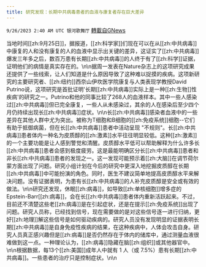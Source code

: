 ```yaml
---
title: 研究发现：长期中共病毒患者的血液与康复者存在巨大差异
---
```

`9/26/2023 2:40 AM UTC 银河歌舞厅` [轉載自GNews](https://gnews.org/articles/1740689)

当地时间[[zh:9月25日]]，据报道，[[zh:科学家]]们现在可以在从[[zh:中共病毒]]中康复的人和没有康复的人的血液中显示出关键的差异，这证实了[[zh:中共病毒]]爆发三年多之后，数百万患有长期[[zh:中共病毒]]的人终于有了[[zh:科学]]证据，证明他们的病情是真实存在的。\n\n据周一发表在Nature杂志上的这项研究成果还提供了一些线索，让人们知道是什么原因导致了这种难以捉摸的疾病。这项新研究的主要研究者、[[zh:纽约]]西奈山伊坎医学院康复与人类表现学教授David Putrino说，这项研究是首批证明'长期[[zh:中共病毒]]实际上是一种[[zh:生物]]性疾病'的研究之一。Putrino和他的同事比较了268人的血液样本。其中一些人感染过[[zh:中共病毒]]但已完全康复，一些人从未感染过，其余的人在感染后至少四个月仍持续出现长[[zh:中共病毒]]症状。\n\n长[[zh:中共病毒]]感染者血液中的一些差异在其他人群中尤为突出。被称为T细胞和B细胞的[[zh:免疫系统]]细胞--它们有助于抵御病菌，但在长[[zh:中共病毒]]患者中活动呈现 \"不规则\"。长[[zh:中共病毒]]患者体内一种名为皮质醇的[[zh:激素]]水平往往明显较低。这种[[zh:激素]]的一个主要功能是让人感到警觉和清醒。皮质醇水平低可以帮助解释为什么许多长[[zh:中共病毒]]患者会感到极度疲劳。这是最能明确区分长[[zh:中共病毒]]患者和非长[[zh:中共病毒]]患者的发现之一。这一发现可能预示着[[zh:大脑]]在调节荷尔蒙方面出现了问题。研究小组计划在今后的研究中更深入地挖掘皮质醇在长期[[zh:中共病毒]]中可能扮演的角色。同时，医生不建议简单地提高皮质醇水平来解决问题。没有证据表明，为患有长[[zh:中共病毒]]的人补充皮质醇是安全或有效的做法。\n\n研究还发现，休眠[[zh:病毒]]，如导致[[zh:单核细胞]]增多症的Epstein-Barr[[zh:病毒]]，会在长[[zh:中共病毒]]患者体内重新活跃起来。不过，目前还不清楚这些老[[zh:病毒]]是在引起症状，还是在提示[[zh:免疫系统]]出现了问题。研究人员称，已经找到信号，现在需要做的是对这些信号逐一进行归纳，更好[[zh:地理]]解这些信号是如何驱动疾病的。研究人员没有发现明显的证据表明长期[[zh:中共病毒]]是自身免疫性疾病的结果，在这种疾病中，人体会攻击自身。研究人员真正感兴趣但是[[zh:病毒]]是否仍然存在于体内的储库中，通过测量血液很难做到这一点。一种理论认为，[[zh:病毒]]隐藏在脑[[zh:组织]]或其他器官中。\n\n根据数据，每13个[[zh:美国]]成年人中就有 1 人（或 7.5%）患有长期[[zh:中共病毒]]。一些患者的治疗只是控制症状。\n\n
